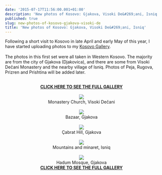 ```yaml
---
date: '2015-07-17T11:56:00.001+01:00'
description: 'New photos of Kosovo: Gjakova, Visoki De&#269;ani, Isniq'
published: true
slug: new-photos-of-kosovo-gjakova-visoki-de
title: 'New photos of Kosovo: Gjakova, Visoki De&#269;ani, Isniq'
---
```


Following a short visit to Kosovo in late April and early May of this year, I have started uploading photos to my <a href="http://www.pbase.com/alangrant/kosovo">Kosovo Gallery</a>.<br />
<br />
The photos in this first set were all taken in Western Kosovo. The majority are from the city of Gjakova (Djakovica), and there are some from Visoki Dečani Monastery and the nearby village of Isniq. Photos of Peja, Rugova, Prizren and Prishtina will be added later.<br />
<br />
<div class="separator" style="clear: both; text-align: center;"><a href="http://www.pbase.com/alangrant/kosovo2"><b>CLICK HERE TO SEE THE FULL GALLERY</b></a><br />
<br />
<a href="http://www.pbase.com/alangrant/image/160761069" style="margin-left: 1em; margin-right: 1em;" title="Monastery Church, Visoki Dečani"><img border="0" src="http://www.pbase.com/alangrant/image/160761069/medium.jpg" /></a><br />
Monastery Church, Visoki Dečani<br />
<br />
<a href="http://www.pbase.com/alangrant/image/160761029" style="margin-left: 1em; margin-right: 1em;" title="Old Bazaar, Gjakova"><img border="0" src="http://www.pbase.com/alangrant/image/160761029/medium.jpg" /></a><br />
Bazaar, Gjakova<br />
<br />
<a href="http://www.pbase.com/alangrant/image/160761058" style="margin-left: 1em; margin-right: 1em;" title="Cabrat Hill, Gjakova"><img border="0" src="http://www.pbase.com/alangrant/image/160761058/medium.jpg" /></a><br />
Çabrat Hill, Gjakova<br />
<br />
<a href="http://www.pbase.com/alangrant/image/160761064" style="margin-left: 1em; margin-right: 1em;" title="Mountains and minaret, Isniq"><img border="0" src="http://www.pbase.com/alangrant/image/160761064/medium.jpg" /></a><br />
Mountains and minaret, Isniq<br />
<br />
<a href="http://www.pbase.com/alangrant/image/160761043" style="margin-left: 1em; margin-right: 1em;" title="Hadum Mosque, Gjakova"><img border="0" src="http://www.pbase.com/alangrant/image/160761043/medium.jpg" /></a><br />
Hadum Mosque, Gjakova<br />
<a href="http://www.pbase.com/alangrant/kosovo2"><b>CLICK HERE TO SEE THE FULL GALLERY</b></a><br />
</div>